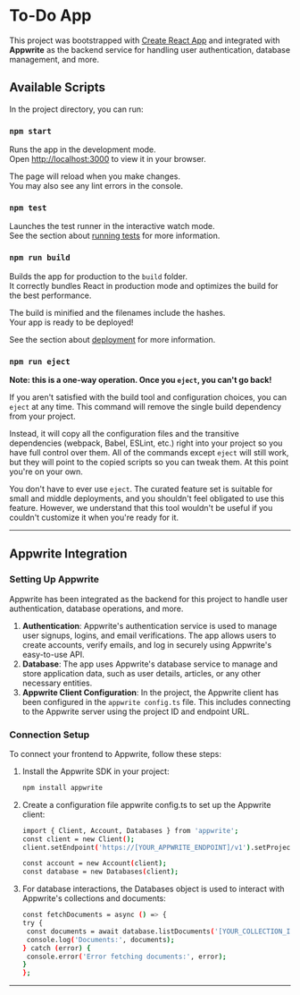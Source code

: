 # To-Do App

This project was bootstrapped with [Create React App](https://github.com/facebook/create-react-app) and integrated with **Appwrite** as the backend service for handling user authentication, database management, and more.

## Available Scripts

In the project directory, you can run:

### `npm start`

Runs the app in the development mode.\
Open [http://localhost:3000](http://localhost:3000) to view it in your browser.

The page will reload when you make changes.\
You may also see any lint errors in the console.

### `npm test`

Launches the test runner in the interactive watch mode.\
See the section about [running tests](https://facebook.github.io/create-react-app/docs/running-tests) for more information.

### `npm run build`

Builds the app for production to the `build` folder.\
It correctly bundles React in production mode and optimizes the build for the best performance.

The build is minified and the filenames include the hashes.\
Your app is ready to be deployed!

See the section about [deployment](https://facebook.github.io/create-react-app/docs/deployment) for more information.

### `npm run eject`

**Note: this is a one-way operation. Once you `eject`, you can't go back!**

If you aren't satisfied with the build tool and configuration choices, you can `eject` at any time. This command will remove the single build dependency from your project.

Instead, it will copy all the configuration files and the transitive dependencies (webpack, Babel, ESLint, etc.) right into your project so you have full control over them. All of the commands except `eject` will still work, but they will point to the copied scripts so you can tweak them. At this point you're on your own.

You don't have to ever use `eject`. The curated feature set is suitable for small and middle deployments, and you shouldn't feel obligated to use this feature. However, we understand that this tool wouldn't be useful if you couldn't customize it when you're ready for it.

---

## Appwrite Integration

### Setting Up Appwrite

Appwrite has been integrated as the backend for this project to handle user authentication, database operations, and more.

1. **Authentication**: Appwrite's authentication service is used to manage user signups, logins, and email verifications. The app allows users to create accounts, verify emails, and log in securely using Appwrite's easy-to-use API.
2. **Database**: The app uses Appwrite's database service to manage and store application data, such as user details, articles, or any other necessary entities.
3. **Appwrite Client Configuration**: In the project, the Appwrite client has been configured in the `appwrite config.ts` file. This includes connecting to the Appwrite server using the project ID and endpoint URL.

### Connection Setup

To connect your frontend to Appwrite, follow these steps:

1. Install the Appwrite SDK in your project:
   ```bash
   npm install appwrite
2. Create a configuration file appwrite config.ts to set up the Appwrite client:
   ```bash
   import { Client, Account, Databases } from 'appwrite';
   const client = new Client();
   client.setEndpoint('https://[YOUR_APPWRITE_ENDPOINT]/v1').setProject('[YOUR_PROJECT_ID]');

   const account = new Account(client);
   const database = new Databases(client);

3. For database interactions, the Databases object is used to interact with Appwrite's collections and documents:
   ```bash
   const fetchDocuments = async () => {
   try {
    const documents = await database.listDocuments('[YOUR_COLLECTION_ID]');
    console.log('Documents:', documents);
   } catch (error) {
    console.error('Error fetching documents:', error);
   }
   };


********************


